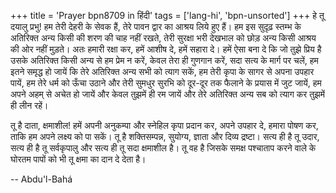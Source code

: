 +++
title = 'Prayer bpn8709 in हिंदी'
tags = ['lang-hi', 'bpn-unsorted']
+++
हे तू दयालु प्रभु! हम तेरी देहरी के सेवक हैं, तेरे पावन द्वार का आश्रय लिये हुए हैं। हम इस सुदृढ़ स्तम्भ के अतिरिक्त अन्य किसी की शरण की चाह नहीं रखते, तेरी सुरक्षा भरी देखभाल को छोड़ अन्य किसी आश्रय की ओर नहीं मुड़ते। अतः हमारी रक्षा कर, हमें आशीष दे, हमें सहारा दे। हमें ऐसा बना दे कि जो तुझे प्रिय है उसके अतिरिक्त किसी अन्य से हम प्रेम न करें, केवल तेरा ही गुणगान करें, सदा सत्य के मार्ग पर चलें, हम इतने समृद्ध हो जायें कि तेरे अतिरिक्त अन्य सभी को त्याग सकें, हम तेरी कृपा के सागर से अपना उपहार पायें, हम तेरे धर्म को ऊँचा उठाने और तेरी सुमधुर सुरभि को दूर-दूर तक फैलाने के प्रयास में जुट जायें, हम अपने अहम् से अचेत हो जायें और केवल तुझमें ही रम जायें और तेरे अतिरिक्त अन्य सब को त्याग कर तुझमें ही लीन रहें।

तू है दाता, क्षमाशील! हमें अपनी अनुकम्पा और स्नेहिल कृपा प्रदान कर, अपने उपहार दे, हमारा पोषण कर, ताकि हम अपने लक्ष्य को पा सकें। तू है शक्तिसम्पन्न, सुयोग्य, ज्ञाता और दिव्य द्रष्टा। सत्य ही है तू उदार, सत्य ही है तू सर्वकृपालु और सत्य ही तू सदा क्षमाशील है। तू वह है जिसके समक्ष पश्चाताप करने वाले के घोरतम पापों को भी तू क्षमा का दान दे देता है।

-- Abdu'l-Bahá
